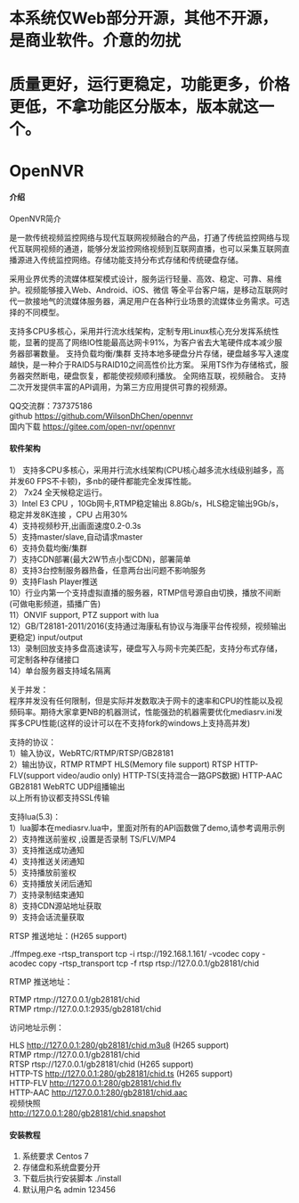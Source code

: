 # 本系统仅Web部分开源，其他不开源，是商业软件。介意的勿扰
# 质量更好，运行更稳定，功能更多，价格更低，不拿功能区分版本，版本就这一个。

# OpenNVR

#### 介绍
OpenNVR简介

是一款传统视频监控网络与现代互联网视频融合的产品，打通了传统监控网络与现代互联网视频的通道，能够分发监控网络视频到互联网直播，也可以采集互联网直播源进入传统监控网络。存储功能支持分布式存储和传统硬盘存储。

采用业界优秀的流媒体框架模式设计，服务运行轻量、高效、稳定、可靠、易维护。视频能够接入Web、Android、iOS、微信 等全平台客户端，是移动互联网时代一款接地气的流媒体服务器，满足用户在各种行业场景的流媒体业务需求。可选择的不同模型。

支持多CPU多核心，采用并行流水线架构，定制专用Linux核心充分发挥系统性能，显著的提高了网络IO性能最高达网卡91%，为客户省去大笔硬件成本减少服务器部署数量。
支持负载均衡/集群
支持本地多硬盘分片存储，硬盘越多写入速度越快，是一种介于RAID5与RAID10之间高性价比方案。
采用TS作为存储格式，服务器突然断电，硬盘恢复，都能使视频顺利播放。
全网络互联，视频融合。
支持二次开发提供丰富的API调用，为第三方应用提供可靠的视频源。

QQ交流群：737375186  
github   https://github.com/WilsonDhChen/opennvr  
国内下载   https://gitee.com/open-nvr/opennvr  

  
#### 软件架构
1） 支持多CPU多核心，采用并行流水线架构(CPU核心越多流水线级别越多，高并发60 FPS不卡顿)，多nb的硬件都能完全发挥性能。  
2） 7x24 全天候稳定运行。  
3）Intel E3 CPU ，10Gb网卡,RTMP稳定输出 8.8Gb/s，HLS稳定输出9Gb/s，稳定并发8K连接 ，CPU 占用30%  
4）支持视频秒开,出画面速度0.2-0.3s  
5）支持master/slave,自动请求master  
6）支持负载均衡/集群  
7）支持CDN部署(最大2W节点小型CDN)，部署简单  
8）支持3台控制服务器热备，任意两台出问题不影响服务  
9）支持Flash Player推送  
10）行业内第一个支持虚拟直播的服务器，RTMP信号源自由切换，播放不间断(可做电影频道，插播广告)  
11）ONVIF support, PTZ support with lua  
12）GB/T28181-2011/2016(支持通过海康私有协议与海康平台传视频，视频输出更稳定) input/output  
13）录制回放支持多盘高速读写，硬盘写入与网卡完美匹配，支持分布式存储，可定制各种存储接口  
14）单台服务器支持域名隔离  
   
关于并发：   
程序并发没有任何限制，但是实际并发数取决于网卡的速率和CPU的性能以及视频码率。期待大家拿更NB的机器测试，性能强劲的机器需要优化mediasrv.ini发挥多CPU性能(这样的设计可以在不支持fork的windows上支持高并发)  
  
支持的协议：   
1）输入协议，WebRTC/RTMP/RTSP/GB28181   
2）输出协议，RTMP RTMPT HLS(Memory file support) RTSP HTTP-FLV(support video/audio only) HTTP-TS(支持混合一路GPS数据) HTTP-AAC GB28181 WebRTC UDP组播输出  
以上所有协议都支持SSL传输  

支持lua(5.3)：  
1）lua脚本在mediasrv.lua中，里面对所有的API函数做了demo,请参考调用示例 
2）支持推送前鉴权 ,设置是否录制 TS/FLV/MP4  
3）支持推送成功通知  
4）支持推送关闭通知  
5）支持播放前鉴权  
6）支持播放关闭后通知  
7）支持录制结束通知  
8）支持CDN源站地址获取  
9）支持会话流量获取  
  
RTSP 推送地址：(H265 support)  
  
./ffmpeg.exe -rtsp_transport tcp -i rtsp://192.168.1.161/ -vcodec copy -acodec copy -rtsp_transport tcp -f rtsp rtsp://127.0.0.1/gb28181/chid  

RTMP 推送地址：  
  
RTMP rtmp://127.0.0.1/gb28181/chid  
RTMP rtmp://127.0.0.1:2935/gb28181/chid  
  
访问地址示例：  
  
HLS http://127.0.0.1:280/gb28181/chid.m3u8 (H265 support)  
RTMP rtmp://127.0.0.1/gb28181/chid  
RTSP rtsp://127.0.0.1/gb28181/chid (H265 support)  
HTTP-TS http://127.0.0.1:280/gb28181/chid.ts (H265 support)  
HTTP-FLV http://127.0.0.1:280/gb28181/chid.flv  
HTTP-AAC http://127.0.0.1:280/gb28181/chid.aac  
视频快照  
http://127.0.0.1:280/gb28181/chid.snapshot  
  
  
#### 安装教程

1. 系统要求 Centos 7
2. 存储盘和系统盘要分开
3. 下载后执行安装脚本 ./install
4. 默认用户名 admin 123456






